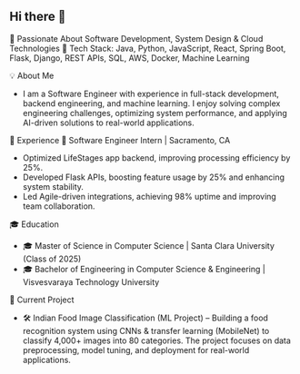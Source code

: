 ## Hi there 👋

🔹 Passionate About Software Development, System Design & Cloud Technologies
🔹 Tech Stack: Java, Python, JavaScript, React, Spring Boot, Flask, Django, REST APIs, SQL, AWS, Docker, Machine Learning

💡 About Me
- I am a Software Engineer with experience in full-stack development, backend engineering, and machine learning. I enjoy solving complex engineering challenges, optimizing system performance, and applying AI-driven solutions to real-world applications.

📌 Experience
💼 Software Engineer Intern | Sacramento, CA
- Optimized LifeStages app backend, improving processing efficiency by 25%.
- Developed Flask APIs, boosting feature usage by 25% and enhancing system stability.
- Led Agile-driven integrations, achieving 98% uptime and improving team collaboration.

🎓 Education
- 🎓 Master of Science in Computer Science | Santa Clara University (Class of 2025)
- 🎓 Bachelor of Engineering in Computer Science & Engineering | Visvesvaraya Technology University

🚀 Current Project
- 🛠 Indian Food Image Classification (ML Project) – Building a food recognition system using CNNs & transfer learning (MobileNet) to classify 4,000+ images into 80 categories. The project focuses on data preprocessing, model tuning, and deployment for real-world applications.
